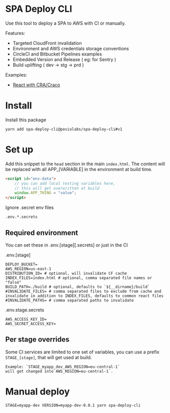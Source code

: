 # SPA Deploy CLI

Use this tool to deploy a SPA to AWS with CI or manually.

Features:
 - Targeted CloudFront invalidation
 - Environment and AWS credentials storage conventions
 - CircleCI and Bitbucket Pipelines examples
 - Embedded Version and Release ( eg: for Sentry )
 - Build uplifting ( dev -> stg -> prd )

Examples:
 - [React with CRA/Craco](./examples/react-craco)

# Install

Install this package

```
yarn add spa-deploy-cli@poviolabs/spa-deploy-cli#v1
```

# Set up

Add this snippet to the `head` section in the main `index.html`.
The content will be replaced with all APP_[VARIABLE] in the environment
at build time.

```html
<script id="env-data">
    // you can add local testing variables here, 
    // this will get overwritten at build
    window.APP_THING = "value";
</script>
```

Ignore .secret env files
```gitignore
.env.*.secrets
```

## Required environment

You can set these in .env.[stage][.secrets] or just in the CI

.env.[stage]
```dotenv
DEPLOY_BUCKET=
AWS_REGION=us-east-1
DISTRIBUTION_ID= # optional, will invalidate CF cache
INDEX_FILES=index.html # optional, comma separated file names or "false"
BUILD_PATH=./build # optional, defaults to `${__dirname}/build`
#INVALIDATE_FILES= # comma separated files to exclude from cache and invalidate in addition to INDEX_FILES, defaults to common react files
#INVALIDATE_PATHS= # comma separated paths to invalidate
```

.env.stage.secrets
```dotenv
AWS_ACCESS_KEY_ID= 
AWS_SECRET_ACCESS_KEY=
```

## Per stage overrides

Some CI services are limited to one set of variables, you can use a
prefix `STAGE_[stage]`, that will get used at build.

```
Example: `STAGE_myapp_dev_AWS_REGION=eu-central-1`
will get changed into`AWS_REGION=eu-central-1`.
```


# Manual deploy

```
STAGE=myapp-dev VERSION=myapp-dev-0.0.1 yarn spa-deploy-cli
```

